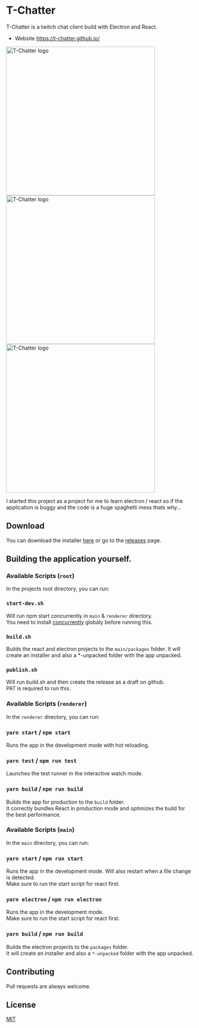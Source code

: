 # T-Chatter

T-Chatter is a twitch chat client build with Electron and React.

- Website <a href="https://t-chatter.github.io/" target="_blank">https://t-chatter.github.io/</a>

<div>
  <img src="https://t-chatter.github.io/assets/T-Chatter_1.jpg" alt="T-Chatter logo" height="400" style="display: inline;" />
  <img src="https://t-chatter.github.io/assets/T-Chatter_3.jpg" alt="T-Chatter logo" height="400" style="display: inline;" />
  <img src="https://t-chatter.github.io/assets/T-Chatter_2.jpg" alt="T-Chatter logo" height="400" style="display: inline;" />
</div>

I started this project as a project for me to learn electron / react so if the application is buggy and the code is a huge spaghetti mess thats why...

## Download

You can download the installer <a href="https://t-chatter.github.io/" target="_blank">here</a> or go to the <a href="https://github.com/T-Chatter/T-Chatter/releases/latest" target="_blank">releases</a> page.

## Building the application yourself.

### Available Scripts (`root`)

In the projects root directory, you can run:

### `start-dev.sh`

Will run npm start concurrently in `main` & `renderer` directory.\
You need to install [concurrently](https://www.npmjs.com/package/concurrently) globaly before running this.

### `build.sh`

Builds the react and electron projects to the `main/packages` folder.
It will create an installer and also a \*-unpacked folder with the app unpacked.

### `publish.sh`

Will run build.sh and then create the release as a draft on github.\
PAT is required to run this.

### Available Scripts (`renderer`)

In the `renderer` directory, you can run:

### `yarn start` / `npm start`

Runs the app in the development mode with hot reloading.

### `yarn test` / `npm run test`

Launches the test runner in the interactive watch mode.

### `yarn build` / `npm run build`

Builds the app for production to the `build` folder.\
It correctly bundles React in production mode and optimizes the build for the best performance.

### Available Scripts (`main`)

In the `main` directory, you can run:

### `yarn start` / `npm run start`

Runs the app in the development mode. Will also restart when a file change is detected.  
Make sure to run the start script for react first.

### `yarn electron` / `npm run electron`

Runs the app in the development mode.\
Make sure to run the start script for react first.

### `yarn build` / `npm run build`

Builds the electron projects to the `packages` folder.\
It will create an installer and also a `*-unpacked` folder with the app unpacked.

## Contributing

Pull requests are always welcome.

## License

[MIT](https://choosealicense.com/licenses/mit/)
